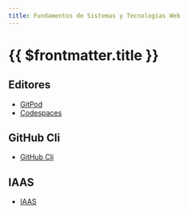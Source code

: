 ```yaml
---
title: Fundamentos de Sistemas y Tecnologías Web
---
```


# {{ $frontmatter.title }}

## Editores

* [GitPod](gitpod)
* [Codespaces](codespaces)

## GitHub Cli

* [GitHub Cli](gh)

## IAAS

* [IAAS](iaas)